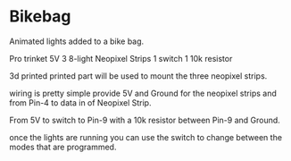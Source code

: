 # Bikebag
Animated lights added to a bike bag.

Pro trinket 5V 
3 8-light Neopixel Strips
1 switch
1 10k resistor

3d printed printed part will be used to mount the three neopixel strips.

wiring is pretty simple provide 5V and Ground for the neopixel strips and from Pin-4 to data in 
of Neopixel Strip. 

From 5V to switch to Pin-9 with a 10k resistor between Pin-9 and Ground.

once the lights are running you can use the switch to change between the modes that are programmed. 
